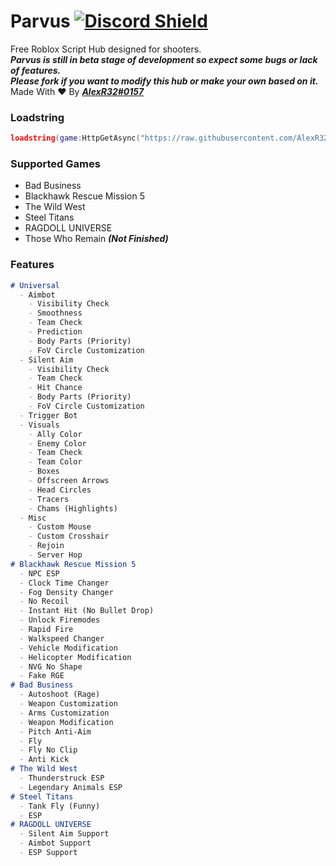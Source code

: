 # Parvus [![Discord Shield](https://discordapp.com/api/guilds/958056630321303602/widget.png)](https://discord.gg/sYqDpbPYb7)
Free Roblox Script Hub designed for shooters.  
***Parvus is still in beta stage of development so expect some bugs or lack of features.***  
***Please fork if you want to modify this hub or make your own based on it.***  
Made With ❤️ By ***[AlexR32#0157](https://discord.com/users/679661473261551634)***  
### Loadstring
```lua
loadstring(game:HttpGetAsync("https://raw.githubusercontent.com/AlexR32/Parvus/main/Loader.lua"))()
```
### Supported Games
- Bad Business
- Blackhawk Rescue Mission 5
- The Wild West
- Steel Titans
- RAGDOLL UNIVERSE
- Those Who Remain ***(Not Finished)***
### Features
```markdown
# Universal
  - Aimbot
    - Visibility Check
    - Smoothness
    - Team Check
    - Prediction
    - Body Parts (Priority)
    - FoV Circle Customization
  - Silent Aim
    - Visibility Check
    - Team Check
    - Hit Chance
    - Body Parts (Priority)
    - FoV Circle Customization
  - Trigger Bot
  - Visuals
    - Ally Color
    - Enemy Color
    - Team Check
    - Team Color
    - Boxes
    - Offscreen Arrows
    - Head Circles
    - Tracers
    - Chams (Highlights)
  - Misc
    - Custom Mouse
    - Custom Crosshair
    - Rejoin
    - Server Hop
# Blackhawk Rescue Mission 5
  - NPC ESP
  - Clock Time Changer
  - Fog Density Changer
  - No Recoil
  - Instant Hit (No Bullet Drop)
  - Unlock Firemodes
  - Rapid Fire
  - Walkspeed Changer
  - Vehicle Modification
  - Helicopter Modification
  - NVG No Shape
  - Fake RGE
# Bad Business
  - Autoshoot (Rage)
  - Weapon Customization
  - Arms Customization
  - Weapon Modification
  - Pitch Anti-Aim
  - Fly
  - Fly No Clip
  - Anti Kick
# The Wild West
  - Thunderstruck ESP
  - Legendary Animals ESP
# Steel Titans
  - Tank Fly (Funny)
  - ESP
# RAGDOLL UNIVERSE
  - Silent Aim Support
  - Aimbot Support
  - ESP Support
```
